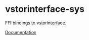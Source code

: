 # vstorinterface-sys #
FFI bindings to vstorinterface.

[Documentation](https://retep998.github.io/doc/vstorinterface-sys/)
